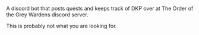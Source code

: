 A discord bot that posts quests and keeps track of DKP over at The Order of the Grey Wardens discord server.

This is probably not what you are looking for.

